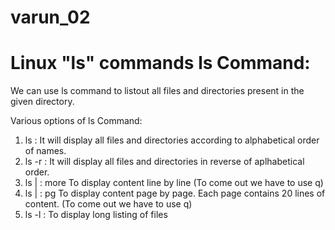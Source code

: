 # varun_02
Linux "ls" commands
ls Command:
===========
We can use ls command to listout all files and directories present in the given directory.

Various options of ls Command: 
1) ls : It will display all files and directories according to alphabetical order of names.
2) ls -r : It will display all files and directories in reverse of aplhabetical order.
3) ls | : more To display content line by line (To come out we have to use q)
4) ls | : pg To display content page by page. Each page contains 20 lines of content.
 (To come out we have to use q)
5) ls -l : To display long listing of files
